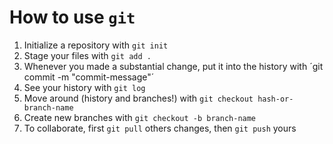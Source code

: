 # How to use `git`
1. Initialize a repository with `git init`
2. Stage your files with `git add .`
3. Whenever you made a substantial change, put it into the history with ´git commit -m "commit-message"´
4. See your history with `git log`
5. Move around (history and branches!) with `git checkout hash-or-branch-name`
6. Create new branches with `git checkout -b branch-name`
7. To collaborate, first `git pull` others changes, then `git push` yours